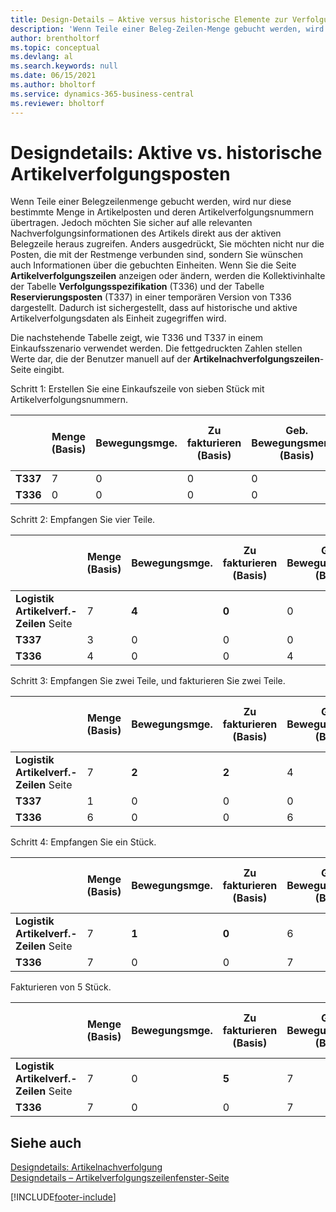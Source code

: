 ```yaml
---
title: Design-Details – Aktive versus historische Elemente zur Verfolgung von Einträgen
description: 'Wenn Teile einer Beleg-Zeilen-Menge gebucht werden, wird nur diese Menge in die Artikel-Ledger-Einträge und ihre Artikelverfolgungsnummern übertragen.'
author: brentholtorf
ms.topic: conceptual
ms.devlang: al
ms.search.keywords: null
ms.date: 06/15/2021
ms.author: bholtorf
ms.service: dynamics-365-business-central
ms.reviewer: bholtorf
---
```

# Designdetails: Aktive vs. historische Artikelverfolgungsposten
Wenn Teile einer Belegzeilenmenge gebucht werden, wird nur diese bestimmte Menge in Artikelposten und deren Artikelverfolgungsnummern übertragen. Jedoch möchten Sie sicher auf alle relevanten Nachverfolgungsinformationen des Artikels direkt aus der aktiven Belegzeile heraus zugreifen. Anders ausgedrückt, Sie möchten nicht nur die Posten, die mit der Restmenge verbunden sind, sondern Sie wünschen auch Informationen über die gebuchten Einheiten. Wenn Sie die Seite **Artikelverfolgungszeilen** anzeigen oder ändern, werden die Kollektivinhalte der Tabelle **Verfolgungsspezifikation** (T336) und der Tabelle **Reservierungsposten** (T337) in einer temporären Version von T336 dargestellt. Dadurch ist sichergestellt, dass auf historische und aktive Artikelverfolgungsdaten als Einheit zugegriffen wird.  

 Die nachstehende Tabelle zeigt, wie T336 und T337 in einem Einkaufsszenario verwendet werden. Die fettgedruckten Zahlen stellen Werte dar, die der Benutzer manuell auf der **Artikelnachverfolgungszeilen**-Seite eingibt.  

 Schritt 1: Erstellen Sie eine Einkaufszeile von sieben Stück mit Artikelverfolgungsnummern.  

||**Menge (Basis)**|**Bewegungsmge.**|**Zu fakturieren (Basis)**|**Geb. Bewegungsmenge (Basis)**|**Bereits berech. Menge (Basis)**|  
|-|----------------------------------------------|--------------------------------------------|------------------------------------------------------|-------------------------------------------------------|--------------------------------------------------------|  
|**T337**|7|0|0|0|0|  
|**T336**|0|0|0|0|0|  

 Schritt 2: Empfangen Sie vier Teile.  

||**Menge (Basis)**|**Bewegungsmge.**|**Zu fakturieren (Basis)**|**Geb. Bewegungsmenge (Basis)**|**Bereits berech. Menge (Basis)**|  
|-|----------------------------------------------|--------------------------------------------|------------------------------------------------------|-------------------------------------------------------|--------------------------------------------------------|  
|**Logistik Artikelverf.-Zeilen** Seite|7|**4**|**0**|0|0|  
|**T337**|3|0|0|0|0|  
|**T336**|4|0|0|4|0|  

 Schritt 3: Empfangen Sie zwei Teile, und fakturieren Sie zwei Teile.  

||**Menge (Basis)**|**Bewegungsmge.**|**Zu fakturieren (Basis)**|**Geb. Bewegungsmenge (Basis)**|**Bereits berech. Menge (Basis)**|  
|-|----------------------------------------------|--------------------------------------------|------------------------------------------------------|-------------------------------------------------------|--------------------------------------------------------|  
|**Logistik Artikelverf.-Zeilen** Seite|7|**2**|**2**|4|0|  
|**T337**|1|0|0|0|0|  
|**T336**|6|0|0|6|2|  

 Schritt 4: Empfangen Sie ein Stück.  

||**Menge (Basis)**|**Bewegungsmge.**|**Zu fakturieren (Basis)**|**Geb. Bewegungsmenge (Basis)**|**Bereits berech. Menge (Basis)**|  
|-|----------------------------------------------|--------------------------------------------|------------------------------------------------------|-------------------------------------------------------|--------------------------------------------------------|  
|**Logistik Artikelverf.-Zeilen** Seite|7|**1**|**0**|6|2|  
|**T336**|7|0|0|7|2|  

 Fakturieren von 5 Stück.  

||**Menge (Basis)**|**Bewegungsmge.**|**Zu fakturieren (Basis)**|**Geb. Bewegungsmenge (Basis)**|**Bereits berech. Menge (Basis)**|  
|-|----------------------------------------------|--------------------------------------------|------------------------------------------------------|-------------------------------------------------------|--------------------------------------------------------|  
|**Logistik Artikelverf.-Zeilen** Seite|7|0|**5**|7|2|  
|**T336**|7|0|0|7|7|  

## Siehe auch  
 [Designdetails: Artikelnachverfolgung](design-details-item-tracking.md)   
 [Designdetails – Artikelverfolgungszeilenfenster-Seite](design-details-item-tracking-lines-window.md)


[!INCLUDE[footer-include](includes/footer-banner.md)]